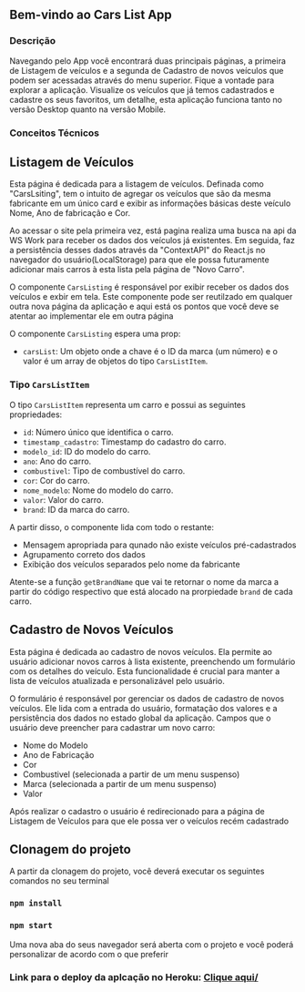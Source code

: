 ## Bem-vindo ao Cars List App

### Descrição

Navegando pelo App você encontrará duas principais páginas, a primeira de Listagem de veículos e a segunda de Cadastro de novos veículos que podem ser acessadas através do menu superior.
Fique a vontade para explorar a aplicação. Visualize os veículos que já temos cadastrados e cadastre os seus favoritos, um detalhe, esta aplicação funciona tanto no versão Desktop quanto na versão Mobile.

### Conceitos Técnicos 

## Listagem de Veículos

Esta página é dedicada para a listagem de veículos. Definada como "CarsLsiting", tem o intuito de agregar os veículos que são da mesma fabricante em um único card e exibir as informações básicas deste veículo
Nome, Ano de fabricação e Cor.

Ao acessar o site pela primeira vez, está pagina realiza uma busca na api da WS Work para receber os dados dos veículos já existentes. Em seguida, faz a persistência desses dados através da "ContextAPI" do React.js no navegador do usuário(LocalStorage) para que ele possa futuramente adicionar mais carros à esta lista pela página de "Novo Carro".

O componente `CarsListing` é responsável por exibir receber os dados dos veículos e exbir em tela. Este componente pode ser reutilzado em qualquer outra nova página da aplicação e aqui está os pontos que você deve se atentar ao implementar ele em outra página

O componente `CarsListing` espera uma prop:
  - `carsList`: Um objeto onde a chave é o ID da marca (um número) e o valor é um array de objetos do tipo `CarsListItem`.

### Tipo `CarsListItem`

O tipo `CarsListItem` representa um carro e possui as seguintes propriedades:

- `id`: Número único que identifica o carro.
- `timestamp_cadastro`: Timestamp do cadastro do carro.
- `modelo_id`: ID do modelo do carro.
- `ano`: Ano do carro.
- `combustivel`: Tipo de combustível do carro.
- `cor`: Cor do carro.
- `nome_modelo`: Nome do modelo do carro.
- `valor`: Valor do carro.
- `brand`: ID da marca do carro.

A partir disso, o componente lida com todo o restante:

- Mensagem apropriada para qunado não existe veículos pré-cadastrados
- Agrupamento correto dos dados
- Exibição dos veículos separados pelo nome da fabricante

Atente-se a função `getBrandName` que vai te retornar o nome da marca a partir do código respectivo que está alocado na prorpiedade `brand` de cada carro.

## Cadastro de Novos Veículos

Esta página é dedicada ao cadastro de novos veículos. Ela permite ao usuário adicionar novos carros à lista existente, preenchendo um formulário com os detalhes do veículo. Esta funcionalidade é crucial para manter a lista de veículos atualizada e personalizável pelo usuário.

O formulário é responsável por gerenciar os dados de cadastro de novos veículos. Ele lida com a entrada do usuário, formatação dos valores e a persistência dos dados no estado global da aplicação. Campos que o usuário deve preencher para cadastrar um novo carro:

- Nome do Modelo
- Ano de Fabricação
- Cor
- Combustivel (selecionada a partir de um menu suspenso)
- Marca (selecionada a partir de um menu suspenso)
- Valor

Após realizar o cadastro o usuário é redirecionado para a página de Listagem de Veículos para que ele possa ver o veículos recém cadastrado

## Clonagem do projeto

A partir da clonagem do projeto, você deverá executar os seguintes comandos no seu terminal

### `npm install`
### `npm start`

Uma nova aba do seus navegador será aberta com o projeto e você poderá personalizar de acordo com o que preferir

### Link para o deploy da aplcação no Heroku: <a href="https://ws-test-8ac7e2d8eb7a.herokuapp.com/" target="_blank">Clique aqui/</a>



